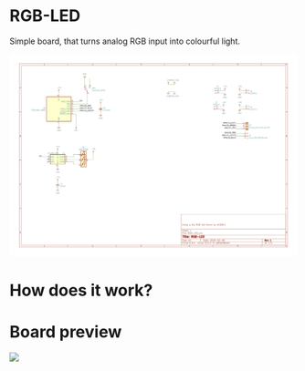 # RGB-LED
Simple board, that turns analog RGB input into colourful light.

<img src="https://github.com/zookzook/RGB-LED/raw/master/gfx/schema.png" width="600">


# How does it work?


# Board preview
<img src="https://github.com/zookzook/RGB-LED/raw/master/gfx/baord.png" width="600">
